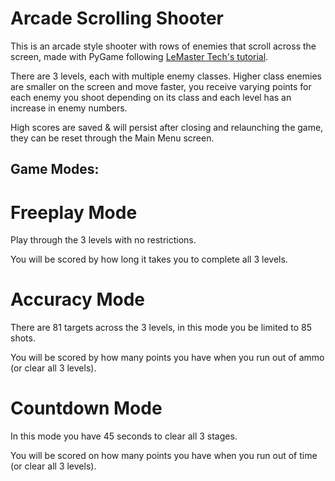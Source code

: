 # Arcade Scrolling Shooter

This is an arcade style shooter with rows of enemies that scroll across the screen, made with PyGame following [LeMaster Tech's tutorial](https://www.youtube.com/watch?v=3Oc9ZqzPnSc).

There are 3 levels, each with multiple enemy classes. Higher class enemies are smaller on the screen and move faster, you receive varying points for each enemy you shoot depending on its class and each level has an increase in enemy numbers.

High scores are saved & will persist after closing and relaunching the game, they can be reset through the Main Menu screen.

## Game Modes:
# Freeplay Mode
Play through the 3 levels with no restrictions.

You will be scored by how long it takes you to complete all 3 levels.

# Accuracy Mode
There are 81 targets across the 3 levels, in this mode you be limited to 85 shots.

You will be scored by how many points you have when you run out of ammo (or clear all 3 levels).

# Countdown Mode
In this mode you have 45 seconds to clear all 3 stages.

You will be scored on how many points you have when you run out of time (or clear all 3 levels).


